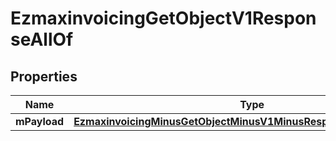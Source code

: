 
# EzmaxinvoicingGetObjectV1ResponseAllOf

## Properties
Name | Type | Description | Notes
------------ | ------------- | ------------- | -------------
**mPayload** | [**EzmaxinvoicingMinusGetObjectMinusV1MinusResponseMinusMPayload**](EzmaxinvoicingMinusGetObjectMinusV1MinusResponseMinusMPayload.md) |  | 



